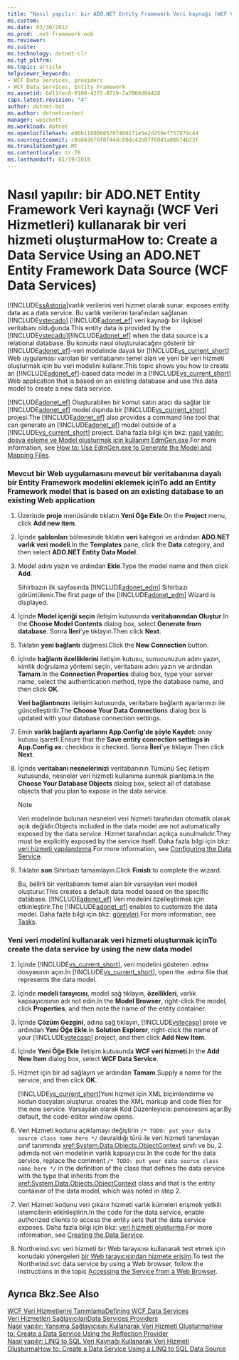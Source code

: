 ```yaml
---
title: "Nasıl yapılır: bir ADO.NET Entity Framework Veri kaynağı (WCF Veri Hizmetleri) kullanarak bir veri hizmeti oluşturma"
ms.custom: 
ms.date: 03/30/2017
ms.prod: .net-framework-oob
ms.reviewer: 
ms.suite: 
ms.technology: dotnet-clr
ms.tgt_pltfrm: 
ms.topic: article
helpviewer_keywords:
- WCF Data Services, providers
- WCF Data Services, Entity Framework
ms.assetid: 6d11fec8-0108-42f5-8719-2a7866d04428
caps.latest.revision: "4"
author: dotnet-bot
ms.author: dotnetcontent
manager: wpickett
ms.workload: dotnet
ms.openlocfilehash: e90b11800685707460171e5e2d250ef757979c44
ms.sourcegitcommit: c0dd436f6f8f44dc80dc43b07f6841a00b74b23f
ms.translationtype: MT
ms.contentlocale: tr-TR
ms.lasthandoff: 01/19/2018
---
```

# <a name="how-to-create-a-data-service-using-an-adonet-entity-framework-data-source-wcf-data-services"></a><span data-ttu-id="1ba2c-102">Nasıl yapılır: bir ADO.NET Entity Framework Veri kaynağı (WCF Veri Hizmetleri) kullanarak bir veri hizmeti oluşturma</span><span class="sxs-lookup"><span data-stu-id="1ba2c-102">How to: Create a Data Service Using an ADO.NET Entity Framework Data Source (WCF Data Services)</span></span>
[!INCLUDE[ssAstoria](../../../../includes/ssastoria-md.md)]<span data-ttu-id="1ba2c-103">varlık verilerini veri hizmet olarak sunar.</span><span class="sxs-lookup"><span data-stu-id="1ba2c-103"> exposes entity data as a data service.</span></span> <span data-ttu-id="1ba2c-104">Bu varlık verilerini tarafından sağlanan [!INCLUDE[vstecado](../../../../includes/vstecado-md.md)] [!INCLUDE[adonet_ef](../../../../includes/adonet-ef-md.md)] veri kaynağı bir ilişkisel veritabanı olduğunda.</span><span class="sxs-lookup"><span data-stu-id="1ba2c-104">This entity data is provided by the [!INCLUDE[vstecado](../../../../includes/vstecado-md.md)][!INCLUDE[adonet_ef](../../../../includes/adonet-ef-md.md)] when the data source is a relational database.</span></span> <span data-ttu-id="1ba2c-105">Bu konuda nasıl oluşturulacağını gösterir bir [!INCLUDE[adonet_ef](../../../../includes/adonet-ef-md.md)]-veri modelinde dayalı bir [!INCLUDE[vs_current_short](../../../../includes/vs-current-short-md.md)] Web uygulaması varolan bir veritabanını temel alan ve yeni bir veri hizmeti oluşturmak için bu veri modelini kullanır.</span><span class="sxs-lookup"><span data-stu-id="1ba2c-105">This topic shows you how to create an [!INCLUDE[adonet_ef](../../../../includes/adonet-ef-md.md)]-based data model in a [!INCLUDE[vs_current_short](../../../../includes/vs-current-short-md.md)] Web application that is based on an existing database and use this data model to create a new data service.</span></span>  
  
 <span data-ttu-id="1ba2c-106">[!INCLUDE[adonet_ef](../../../../includes/adonet-ef-md.md)] Oluşturabilen bir komut satırı aracı da sağlar bir [!INCLUDE[adonet_ef](../../../../includes/adonet-ef-md.md)] model dışında bir [!INCLUDE[vs_current_short](../../../../includes/vs-current-short-md.md)] projesi.</span><span class="sxs-lookup"><span data-stu-id="1ba2c-106">The [!INCLUDE[adonet_ef](../../../../includes/adonet-ef-md.md)] also provides a command line tool that can generate an [!INCLUDE[adonet_ef](../../../../includes/adonet-ef-md.md)] model outside of a [!INCLUDE[vs_current_short](../../../../includes/vs-current-short-md.md)] project.</span></span> <span data-ttu-id="1ba2c-107">Daha fazla bilgi için bkz: [nasıl yapılır: dosya eşleme ve Model oluşturmak için kullanım EdmGen.exe](../../../../docs/framework/data/adonet/ef/how-to-use-edmgen-exe-to-generate-the-model-and-mapping-files.md).</span><span class="sxs-lookup"><span data-stu-id="1ba2c-107">For more information, see [How to: Use EdmGen.exe to Generate the Model and Mapping Files](../../../../docs/framework/data/adonet/ef/how-to-use-edmgen-exe-to-generate-the-model-and-mapping-files.md).</span></span>  
  
### <a name="to-add-an-entity-framework-model-that-is-based-on-an-existing-database-to-an-existing-web-application"></a><span data-ttu-id="1ba2c-108">Mevcut bir Web uygulamasını mevcut bir veritabanına dayalı bir Entity Framework modelini eklemek için</span><span class="sxs-lookup"><span data-stu-id="1ba2c-108">To add an Entity Framework model that is based on an existing database to an existing Web application</span></span>  
  
1.  <span data-ttu-id="1ba2c-109">Üzerinde **proje** menüsünde tıklatın **Yeni Öğe Ekle**.</span><span class="sxs-lookup"><span data-stu-id="1ba2c-109">On the **Project** menu, click **Add new item**.</span></span>  
  
2.  <span data-ttu-id="1ba2c-110">İçinde **şablonları** bölmesinde tıklatın **veri** kategori ve ardından **ADO.NET varlık veri modeli**.</span><span class="sxs-lookup"><span data-stu-id="1ba2c-110">In the **Templates** pane, click the **Data** category, and then select **ADO.NET Entity Data Model**.</span></span>  
  
3.  <span data-ttu-id="1ba2c-111">Model adını yazın ve ardından **Ekle**.</span><span class="sxs-lookup"><span data-stu-id="1ba2c-111">Type the model name and then click **Add**.</span></span>  
  
     <span data-ttu-id="1ba2c-112">Sihirbazın ilk sayfasında [!INCLUDE[adonet_edm](../../../../includes/adonet-edm-md.md)] Sihirbazı görüntülenir.</span><span class="sxs-lookup"><span data-stu-id="1ba2c-112">The first page of the [!INCLUDE[adonet_edm](../../../../includes/adonet-edm-md.md)] Wizard is displayed.</span></span>  
  
4.  <span data-ttu-id="1ba2c-113">İçinde **Model içeriği seçin** iletişim kutusunda **veritabanından Oluştur**.</span><span class="sxs-lookup"><span data-stu-id="1ba2c-113">In the **Choose Model Contents** dialog box, select **Generate from database**.</span></span> <span data-ttu-id="1ba2c-114">Sonra **İleri**'ye tıklayın.</span><span class="sxs-lookup"><span data-stu-id="1ba2c-114">Then click **Next**.</span></span>  
  
5.  <span data-ttu-id="1ba2c-115">Tıklatın **yeni bağlantı** düğmesi.</span><span class="sxs-lookup"><span data-stu-id="1ba2c-115">Click the **New Connection** button.</span></span>  
  
6.  <span data-ttu-id="1ba2c-116">İçinde **bağlantı özelliklerini** iletişim kutusu, sunucunuzun adını yazın, kimlik doğrulama yöntemi seçin, veritabanı adını yazın ve ardından **Tamam**.</span><span class="sxs-lookup"><span data-stu-id="1ba2c-116">In the **Connection Properties** dialog box, type your server name, select the authentication method, type the database name, and then click **OK**.</span></span>  
  
     <span data-ttu-id="1ba2c-117">**Veri bağlantınızı**s iletişim kutusunda, veritabanı bağlantı ayarlarınızı ile güncelleştirilir.</span><span class="sxs-lookup"><span data-stu-id="1ba2c-117">The **Choose Your Data Connection**s dialog box is updated with your database connection settings.</span></span>  
  
7.  <span data-ttu-id="1ba2c-118">Emin **varlık bağlantı ayarlarını App.Config'de şöyle Kaydet:** onay kutusu işaretli.</span><span class="sxs-lookup"><span data-stu-id="1ba2c-118">Ensure that the **Save entity connection settings in App.Config as:** checkbox is checked.</span></span> <span data-ttu-id="1ba2c-119">Sonra **İleri**'ye tıklayın.</span><span class="sxs-lookup"><span data-stu-id="1ba2c-119">Then click **Next**.</span></span>  
  
8.  <span data-ttu-id="1ba2c-120">İçinde **veritabanı nesnelerinizi** veritabanının Tümünü Seç iletişim kutusunda, nesneler veri hizmeti kullanıma sunmak planlama.</span><span class="sxs-lookup"><span data-stu-id="1ba2c-120">In the **Choose Your Database Objects** dialog box, select all of database objects that you plan to expose in the data service.</span></span>  
  
    > [!NOTE]
    >  <span data-ttu-id="1ba2c-121">Veri modelinde bulunan nesneleri veri hizmeti tarafından otomatik olarak açık değildir.</span><span class="sxs-lookup"><span data-stu-id="1ba2c-121">Objects included in the data model are not automatically exposed by the data service.</span></span> <span data-ttu-id="1ba2c-122">Hizmet tarafından açıkça sunulmalıdır.</span><span class="sxs-lookup"><span data-stu-id="1ba2c-122">They must be explicitly exposed by the service itself.</span></span> <span data-ttu-id="1ba2c-123">Daha fazla bilgi için bkz: [veri hizmeti yapılandırma](../../../../docs/framework/data/wcf/configuring-the-data-service-wcf-data-services.md).</span><span class="sxs-lookup"><span data-stu-id="1ba2c-123">For more information, see [Configuring the Data Service](../../../../docs/framework/data/wcf/configuring-the-data-service-wcf-data-services.md).</span></span>  
  
9. <span data-ttu-id="1ba2c-124">Tıklatın **son** Sihirbazı tamamlayın.</span><span class="sxs-lookup"><span data-stu-id="1ba2c-124">Click **Finish** to complete the wizard.</span></span>  
  
     <span data-ttu-id="1ba2c-125">Bu, belirli bir veritabanını temel alan bir varsayılan veri modeli oluşturur.</span><span class="sxs-lookup"><span data-stu-id="1ba2c-125">This creates a default data model based on the specific database.</span></span> <span data-ttu-id="1ba2c-126">[!INCLUDE[adonet_ef](../../../../includes/adonet-ef-md.md)] Veri modelini özelleştirmek için etkinleştirir.</span><span class="sxs-lookup"><span data-stu-id="1ba2c-126">The [!INCLUDE[adonet_ef](../../../../includes/adonet-ef-md.md)] enables to customize the data model.</span></span> <span data-ttu-id="1ba2c-127">Daha fazla bilgi için bkz: [görevleri](http://msdn.microsoft.com/library/7166f1f1-4de8-4bd4-86b5-5e20a2ebaccb).</span><span class="sxs-lookup"><span data-stu-id="1ba2c-127">For more information, see [Tasks](http://msdn.microsoft.com/library/7166f1f1-4de8-4bd4-86b5-5e20a2ebaccb).</span></span>  
  
### <a name="to-create-the-data-service-by-using-the-new-data-model"></a><span data-ttu-id="1ba2c-128">Yeni veri modelini kullanarak veri hizmeti oluşturmak için</span><span class="sxs-lookup"><span data-stu-id="1ba2c-128">To create the data service by using the new data model</span></span>  
  
1.  <span data-ttu-id="1ba2c-129">İçinde [!INCLUDE[vs_current_short](../../../../includes/vs-current-short-md.md)], veri modelini gösteren .edmx dosyasının açın.</span><span class="sxs-lookup"><span data-stu-id="1ba2c-129">In [!INCLUDE[vs_current_short](../../../../includes/vs-current-short-md.md)], open the .edmx file that represents the data model.</span></span>  
  
2.  <span data-ttu-id="1ba2c-130">İçinde **modeli tarayıcısı**, model sağ tıklayın, **özellikleri**, varlık kapsayıcısının adı not edin.</span><span class="sxs-lookup"><span data-stu-id="1ba2c-130">In the **Model Browser**, right-click the model, click **Properties**, and then note the name of the entity container.</span></span>  
  
3.  <span data-ttu-id="1ba2c-131">İçinde **Çözüm Gezgini**, adına sağ tıklayın, [!INCLUDE[vstecasp](../../../../includes/vstecasp-md.md)] proje ve ardından **Yeni Öğe Ekle**.</span><span class="sxs-lookup"><span data-stu-id="1ba2c-131">In **Solution Explorer**, right-click the name of your [!INCLUDE[vstecasp](../../../../includes/vstecasp-md.md)] project, and then click **Add New Item**.</span></span>  
  
4.  <span data-ttu-id="1ba2c-132">İçinde **Yeni Öğe Ekle** iletişim kutusunda **WCF veri hizmeti**.</span><span class="sxs-lookup"><span data-stu-id="1ba2c-132">In the **Add New Item** dialog box, select **WCF Data Service**.</span></span>  
  
5.  <span data-ttu-id="1ba2c-133">Hizmet için bir ad sağlayın ve ardından **Tamam**.</span><span class="sxs-lookup"><span data-stu-id="1ba2c-133">Supply a name for the service, and then click **OK**.</span></span>  
  
     [!INCLUDE[vs_current_short](../../../../includes/vs-current-short-md.md)]<span data-ttu-id="1ba2c-134">Yeni hizmet için XML biçimlendirme ve kodun dosyaları oluşturur.</span><span class="sxs-lookup"><span data-stu-id="1ba2c-134"> creates the XML markup and code files for the new service.</span></span> <span data-ttu-id="1ba2c-135">Varsayılan olarak Kod Düzenleyicisi penceresini açar.</span><span class="sxs-lookup"><span data-stu-id="1ba2c-135">By default, the code-editor window opens.</span></span>  
  
6.  <span data-ttu-id="1ba2c-136">Veri Hizmeti kodunu açıklamayı değiştirin `/* TODO: put your data source class name here */` devraldığı türü ile veri hizmeti tanımlayan sınıf tanımında <xref:System.Data.Objects.ObjectContext> sınıfı ve bu, 2. adımda not veri modelinin varlık kapsayıcısı.</span><span class="sxs-lookup"><span data-stu-id="1ba2c-136">In the code for the data service, replace the comment `/* TODO: put your data source class name here */` in the definition of the class that defines the data service with the type that inherits from the <xref:System.Data.Objects.ObjectContext> class and that is the entity container of the data model, which was noted in step 2.</span></span>  
  
7.  <span data-ttu-id="1ba2c-137">Veri Hizmeti kodunu veri çıkarır hizmeti varlık kümeleri erişmek yetkili istemcilerin etkinleştirin.</span><span class="sxs-lookup"><span data-stu-id="1ba2c-137">In the code for the data service, enable authorized clients to access the entity sets that the data service exposes.</span></span> <span data-ttu-id="1ba2c-138">Daha fazla bilgi için bkz: [veri hizmeti oluşturma](../../../../docs/framework/data/wcf/creating-the-data-service.md).</span><span class="sxs-lookup"><span data-stu-id="1ba2c-138">For more information, see [Creating the Data Service](../../../../docs/framework/data/wcf/creating-the-data-service.md).</span></span>  
  
8.  <span data-ttu-id="1ba2c-139">Northwind.svc veri hizmeti bir Web tarayıcısı kullanarak test etmek için konudaki yönergeleri [bir Web tarayıcısından hizmete erişim](../../../../docs/framework/data/wcf/accessing-the-service-from-a-web-browser-wcf-data-services-quickstart.md).</span><span class="sxs-lookup"><span data-stu-id="1ba2c-139">To test the Northwind.svc data service by using a Web browser, follow the instructions in the topic [Accessing the Service from a Web Browser](../../../../docs/framework/data/wcf/accessing-the-service-from-a-web-browser-wcf-data-services-quickstart.md).</span></span>  
  
## <a name="see-also"></a><span data-ttu-id="1ba2c-140">Ayrıca Bkz.</span><span class="sxs-lookup"><span data-stu-id="1ba2c-140">See Also</span></span>  
 [<span data-ttu-id="1ba2c-141">WCF Veri Hizmetlerini Tanımlama</span><span class="sxs-lookup"><span data-stu-id="1ba2c-141">Defining WCF Data Services</span></span>](../../../../docs/framework/data/wcf/defining-wcf-data-services.md)  
 [<span data-ttu-id="1ba2c-142">Veri Hizmetleri Sağlayıcıları</span><span class="sxs-lookup"><span data-stu-id="1ba2c-142">Data Services Providers</span></span>](../../../../docs/framework/data/wcf/data-services-providers-wcf-data-services.md)  
 [<span data-ttu-id="1ba2c-143">Nasıl yapılır: Yansıma Sağlayıcısını Kullanarak Veri Hizmeti Oluşturma</span><span class="sxs-lookup"><span data-stu-id="1ba2c-143">How to: Create a Data Service Using the Reflection Provider</span></span>](../../../../docs/framework/data/wcf/create-a-data-service-using-rp-wcf-data-services.md)  
 [<span data-ttu-id="1ba2c-144">Nasıl yapılır: LINQ to SQL Veri Kaynağı Kullanarak Veri Hizmeti Oluşturma</span><span class="sxs-lookup"><span data-stu-id="1ba2c-144">How to: Create a Data Service Using a LINQ to SQL Data Source</span></span>](../../../../docs/framework/data/wcf/create-a-data-service-using-linq-to-sql-wcf.md)

